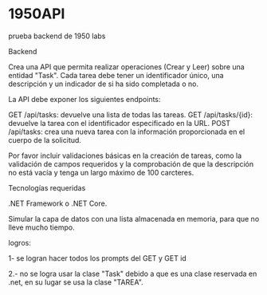 # 1950API
 prueba backend de 1950 labs

 Backend

 

Crea una API que permita realizar operaciones (Crear y Leer) sobre una entidad "Task". Cada tarea debe tener un identificador único, una descripción y un indicador de si ha sido completada o no.

La API debe exponer los siguientes endpoints:

GET /api/tasks: devuelve una lista de todas las tareas.
GET /api/tasks/{id}: devuelve la tarea con el identificador especificado en la URL.
POST /api/tasks: crea una nueva tarea con la información proporcionada en el cuerpo de la solicitud.

Por favor incluir validaciones básicas en la creación de tareas, como la validación de campos requeridos y la comprobación de que la descripción no está vacía y tenga un largo máximo de 100 carcteres.

 

Tecnologías requeridas

 

.NET Framework o .NET Core.

Simular la capa de datos con una lista almacenada en memoria, para que no lleve mucho tiempo.

logros:

1- se logran hacer todos los prompts del GET y GET id

2.- no se logra usar la clase "Task" debido a que es una clase reservada en .net, en su lugar se usa la clase "TAREA".

